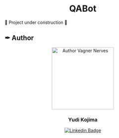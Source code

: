 <p align="center">
  <h1 align="center">QABot</h1>
🚧 Project under construction 🚧
</p>

## ✒ Author

<p align="center">
  <img width="200px" alt="Author Vagner Nerves" title="Author Vagner Nerves" src="https://github.com/YudiKojima.png" />

  <h3 align="center">Yudi Kojima</h3>
</p>  
  
<div align="center">
  
[![Linkedin Badge](https://img.shields.io/badge/-LinkedIn-1f6feb?style=flat-square&logo=Linkedin&logoColor=white&link=https://www.linkedin.com/in/marcosyudikojima/)](https://www.linkedin.com/in/marcosyudikojima/)

</div>
